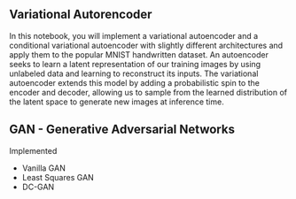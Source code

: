 ## Variational Autorencoder

In this notebook, you will implement a variational autoencoder and a conditional variational autoencoder with slightly different architectures and apply them to the popular MNIST handwritten dataset. An autoencoder seeks to learn a latent representation of our training images by using unlabeled data and learning to reconstruct its inputs. The variational autoencoder extends this model by adding a probabilistic spin to the encoder and decoder, allowing us to sample from the learned distribution of the latent space to generate new images at inference time.

## GAN - Generative Adversarial Networks
Implemented 
- Vanilla GAN
- Least Squares GAN 
- DC-GAN
